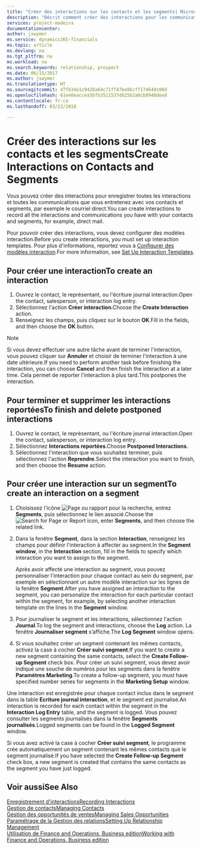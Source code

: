 ```yaml
---
title: "Créer des interactions sur les contacts et les segments| Microsoft Docs"
description: "Décrit comment créer des interactions pour les communications que vous avez avec vos contacts et segments dans Finance and Operations, Business edition, par exemple le courriel direct."
services: project-madeira
documentationcenter: 
author: jswymer
ms.service: dynamics365-financials
ms.topic: article
ms.devlang: na
ms.tgt_pltfrm: na
ms.workload: na
ms.search.keywords: relationship, prospect
ms.date: 06/15/2017
ms.author: jswymer
ms.translationtype: HT
ms.sourcegitcommit: d7fb34e1c9428a64c71ff47be8bcff174649c00d
ms.openlocfilehash: 61ee0eaccea5bfb3511537d825b2a0cb8948dee8
ms.contentlocale: fr-ca
ms.lasthandoff: 03/22/2018

---
```

# <a name="create-interactions-on-contacts-and-segments"></a><span data-ttu-id="c4783-103">Créer des interactions sur les contacts et les segments</span><span class="sxs-lookup"><span data-stu-id="c4783-103">Create Interactions on Contacts and Segments</span></span>
<span data-ttu-id="c4783-104">Vous pouvez créer des interactions pour enregistrer toutes les interactions et toutes les communications que vous entretenez avec vos contacts et segments, par exemple le courriel direct.</span><span class="sxs-lookup"><span data-stu-id="c4783-104">You can create interactions to record all the interactions and communications you have with your contacts and segments, for example, direct mail.</span></span>

<span data-ttu-id="c4783-105">Pour pouvoir créer des interactions, vous devez configurer des modèles interaction.</span><span class="sxs-lookup"><span data-stu-id="c4783-105">Before you create interactions, you must set up interaction templates.</span></span> <span data-ttu-id="c4783-106">Pour plus d'informations, reportez vous à [Configurer des modèles interaction](marketing-interactions.md).</span><span class="sxs-lookup"><span data-stu-id="c4783-106">For more information, see  [Set Up Interaction Templates](marketing-interactions.md).</span></span>

## <a name="to-create-an-interaction"></a><span data-ttu-id="c4783-107">Pour créer une interaction</span><span class="sxs-lookup"><span data-stu-id="c4783-107">To create an interaction</span></span>
1. <span data-ttu-id="c4783-108">Ouvrez le contact, le représentant, ou l'écriture journal interaction.</span><span class="sxs-lookup"><span data-stu-id="c4783-108">Open the contact, salesperson, or interaction log entry.</span></span>
2. <span data-ttu-id="c4783-109">Sélectionnez l'action **Créer interaction**.</span><span class="sxs-lookup"><span data-stu-id="c4783-109">Choose the **Create Interaction** action.</span></span>
3. <span data-ttu-id="c4783-110">Renseignez les champs, puis cliquez sur le bouton **OK**.</span><span class="sxs-lookup"><span data-stu-id="c4783-110">Fill in the fields, and then choose the **OK** button.</span></span>

> [!NOTE]  
>   <span data-ttu-id="c4783-111">Si vous devez effectuer une autre tâche avant de terminer l'interaction, vous pouvez cliquer sur **Annuler** et choisir de terminer l'interaction à une date ultérieure.</span><span class="sxs-lookup"><span data-stu-id="c4783-111">If you need to perform another task before finishing the interaction, you can choose **Cancel** and then finish the interaction at a later time.</span></span> <span data-ttu-id="c4783-112">Cela permet de reporter l'interaction à plus tard.</span><span class="sxs-lookup"><span data-stu-id="c4783-112">This postpones the interaction.</span></span>

## <a name="to-finish-and-delete-postponed-interactions"></a><span data-ttu-id="c4783-113">Pour terminer et supprimer les interactions reportées</span><span class="sxs-lookup"><span data-stu-id="c4783-113">To finish and delete postponed interactions</span></span>
1. <span data-ttu-id="c4783-114">Ouvrez le contact, le représentant, ou l'écriture journal interaction.</span><span class="sxs-lookup"><span data-stu-id="c4783-114">Open the contact, salesperson, or interaction log entry.</span></span>
2. <span data-ttu-id="c4783-115">Sélectionnez **Interactions reportées**.</span><span class="sxs-lookup"><span data-stu-id="c4783-115">Choose **Postponed Interactions**.</span></span>
3. <span data-ttu-id="c4783-116">Sélectionnez l'interaction que vous souhaitez terminer, puis sélectionnez l'action **Reprendre**.</span><span class="sxs-lookup"><span data-stu-id="c4783-116">Select the interaction you want to finish, and then choose the **Resume** action.</span></span>

## <a name="to-create-an-interaction-on-a-segment"></a><span data-ttu-id="c4783-117">Pour créer une interaction sur un segment</span><span class="sxs-lookup"><span data-stu-id="c4783-117">To create an interaction on a segment</span></span>
1. <span data-ttu-id="c4783-118">Choisissez l'icône ![Page ou rapport pour la recherche](media/ui-search/search_small.png "icône Page ou rapport pour la recherche"), entrez **Segments**, puis sélectionnez le lien associé.</span><span class="sxs-lookup"><span data-stu-id="c4783-118">Choose the ![Search for Page or Report](media/ui-search/search_small.png "Search for Page or Report icon") icon, enter **Segments**, and then choose the related link.</span></span>
2. <span data-ttu-id="c4783-119">Dans la fenêtre **Segment**, dans la section **Interaction**, renseignez les champs pour définir l'interaction à affecter au segment.</span><span class="sxs-lookup"><span data-stu-id="c4783-119">In the **Segment window**, in the **Interaction** section, fill in the fields to specify which interaction you want to assign to the segment.</span></span>

    <span data-ttu-id="c4783-120">Après avoir affecté une interaction au segment, vous pouvez personnaliser l'interaction pour chaque contact au sein du segment, par exemple en sélectionnant un autre modèle interaction sur les lignes de la fenêtre **Segment**.</span><span class="sxs-lookup"><span data-stu-id="c4783-120">After you have assigned an interaction to the segment, you can personalize the interaction for each particular contact within the segment, for example, by selecting another interaction template on the lines in the **Segment** window.</span></span>  
3. <span data-ttu-id="c4783-121">Pour journaliser le segment et les interactions, sélectionnez l'action **Journal**.</span><span class="sxs-lookup"><span data-stu-id="c4783-121">To log the segment and interactions, choose the **Log** action.</span></span> <span data-ttu-id="c4783-122">La fenêtre **Journaliser segment** s’affiche.</span><span class="sxs-lookup"><span data-stu-id="c4783-122">The **Log Segment** window opens.</span></span>
4. <span data-ttu-id="c4783-123">Si vous souhaitez créer un segment contenant les mêmes contacts, activez la case à cocher **Créer suivi segment**.</span><span class="sxs-lookup"><span data-stu-id="c4783-123">If you want to create a new segment containing the same contacts, select the **Create Follow-up Segment** check box.</span></span> <span data-ttu-id="c4783-124">Pour créer un suivi segment, vous devez avoir indiqué une souche de numéros pour les segments dans la fenêtre **Paramètres Marketing**.</span><span class="sxs-lookup"><span data-stu-id="c4783-124">To create a follow-up segment, you must have specified number series for segments in the **Marketing Setup** window.</span></span>

<span data-ttu-id="c4783-125">Une interaction est enregistrée pour chaque contact inclus dans le segment dans la table **Ecriture journal interaction**, et le segment est journalisé.</span><span class="sxs-lookup"><span data-stu-id="c4783-125">An interaction is recorded for each contact within the segment in the **Interaction Log Entry** table, and the segment is logged.</span></span> <span data-ttu-id="c4783-126">Vous pouvez consulter les segments journalisés dans la fenêtre **Segments journalisés**.</span><span class="sxs-lookup"><span data-stu-id="c4783-126">Logged segments can be found in the **Logged Segment** window.</span></span>

<span data-ttu-id="c4783-127">Si vous avez activé la case à cocher **Créer suivi segment**, le programme crée automatiquement un segment contenant les mêmes contacts que le segment journalisé.</span><span class="sxs-lookup"><span data-stu-id="c4783-127">If you have selected the **Create Follow-up Segment** check box, a new segment is created that contains the same contacts as the segment you have just logged.</span></span>

## <a name="see-also"></a><span data-ttu-id="c4783-128">Voir aussi</span><span class="sxs-lookup"><span data-stu-id="c4783-128">See Also</span></span>
[<span data-ttu-id="c4783-129">Enregistrement d'interactions</span><span class="sxs-lookup"><span data-stu-id="c4783-129">Recording Interactions</span></span>](marketing-interactions.md)  
[<span data-ttu-id="c4783-130">Gestion de contacts</span><span class="sxs-lookup"><span data-stu-id="c4783-130">Managing Contacts</span></span>](marketing-contacts.md)  
[<span data-ttu-id="c4783-131">Gestion des opportunités de ventes</span><span class="sxs-lookup"><span data-stu-id="c4783-131">Managing Sales Opportunities</span></span>](marketing-manage-sales-opportunities.md)  
[<span data-ttu-id="c4783-132">Paramétrage de la Gestion des relations</span><span class="sxs-lookup"><span data-stu-id="c4783-132">Setting Up Relationship Management</span></span>](marketing-setup-marketing.md)  
[<span data-ttu-id="c4783-133">Utilisation de Finance and Operations, Business edition</span><span class="sxs-lookup"><span data-stu-id="c4783-133">Working with Finance and Operations, Business edition</span></span>](ui-work-product.md)


